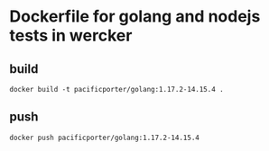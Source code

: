 # Dockerfile for golang and nodejs tests in wercker

## build

```
docker build -t pacificporter/golang:1.17.2-14.15.4 .
```

## push

```
docker push pacificporter/golang:1.17.2-14.15.4
```
